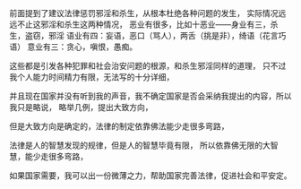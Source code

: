 前面提到了建议法律惩罚邪淫和杀生，从根本杜绝各种问题的发生，
实际情况远远不止这邪淫和杀生这两种情况，
恶业有很多，比如十恶业——身业有三，杀生，盗窃，邪淫 语业有四：妄语，恶口（骂人），两舌（挑是非），绮语（花言巧语） 意业有三：贪心，嗔恨，愚痴。

这些都是引发各种犯罪和社会治安问题的根源，和杀生邪淫同样的道理，
只不过我个人能力时间精力有限，无法写的十分详细，

并且现在国家并没有听到我的声音，我不确定国家是否会采纳我提出的内容，所以我只是略说，
略举几例，提出大致方向，

但是大致方向是确定的，法律的制定依靠佛法能少走很多弯路，

法律是人的智慧发现的规律，但是人的智慧毕竟有限，
所以依靠佛无限的大智慧，能少走很多弯路，

如果国家需要，我可以出一份微薄之力，帮助国家完善法律，促进社会和平安定。